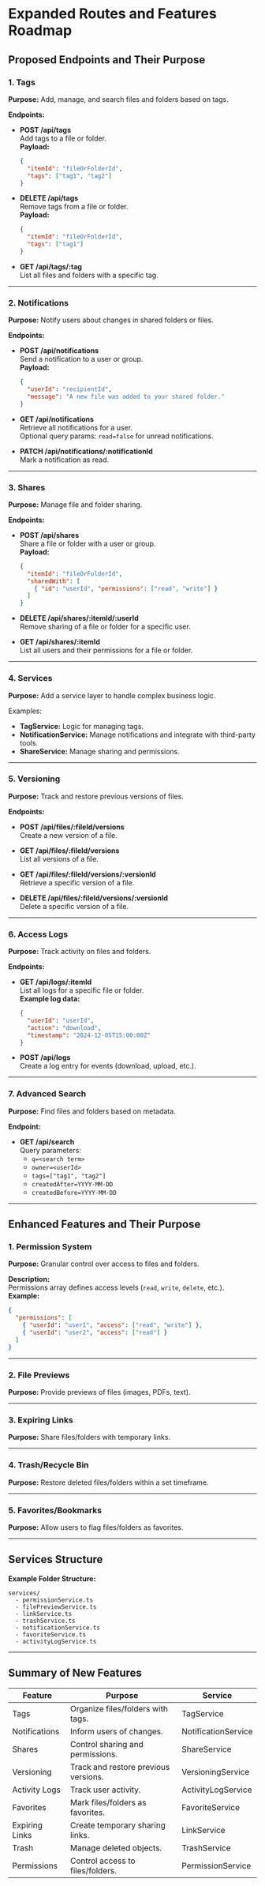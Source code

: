 
# Expanded Routes and Features Roadmap

## Proposed Endpoints and Their Purpose

### 1. Tags
**Purpose:** Add, manage, and search files and folders based on tags.

**Endpoints:**
- **POST /api/tags**  
  Add tags to a file or folder.  
  **Payload:**
  ```json
  {
    "itemId": "fileOrFolderId",
    "tags": ["tag1", "tag2"]
  }
  ```

- **DELETE /api/tags**  
  Remove tags from a file or folder.  
  **Payload:**
  ```json
  {
    "itemId": "fileOrFolderId",
    "tags": ["tag1"]
  }
  ```

- **GET /api/tags/:tag**  
  List all files and folders with a specific tag.

---

### 2. Notifications
**Purpose:** Notify users about changes in shared folders or files.

**Endpoints:**
- **POST /api/notifications**  
  Send a notification to a user or group.  
  **Payload:**
  ```json
  {
    "userId": "recipientId",
    "message": "A new file was added to your shared folder."
  }
  ```

- **GET /api/notifications**  
  Retrieve all notifications for a user.  
  Optional query params: `read=false` for unread notifications.

- **PATCH /api/notifications/:notificationId**  
  Mark a notification as read.

---

### 3. Shares
**Purpose:** Manage file and folder sharing.

**Endpoints:**
- **POST /api/shares**  
  Share a file or folder with a user or group.  
  **Payload:**
  ```json
  {
    "itemId": "fileOrFolderId",
    "sharedWith": [
      { "id": "userId", "permissions": ["read", "write"] }
    ]
  }
  ```

- **DELETE /api/shares/:itemId/:userId**  
  Remove sharing of a file or folder for a specific user.

- **GET /api/shares/:itemId**  
  List all users and their permissions for a file or folder.

---

### 4. Services
**Purpose:** Add a service layer to handle complex business logic.

Examples:
- **TagService:** Logic for managing tags.
- **NotificationService:** Manage notifications and integrate with third-party tools.
- **ShareService:** Manage sharing and permissions.

---

### 5. Versioning
**Purpose:** Track and restore previous versions of files.

**Endpoints:**
- **POST /api/files/:fileId/versions**  
  Create a new version of a file.

- **GET /api/files/:fileId/versions**  
  List all versions of a file.

- **GET /api/files/:fileId/versions/:versionId**  
  Retrieve a specific version of a file.

- **DELETE /api/files/:fileId/versions/:versionId**  
  Delete a specific version of a file.

---

### 6. Access Logs
**Purpose:** Track activity on files and folders.

**Endpoints:**
- **GET /api/logs/:itemId**  
  List all logs for a specific file or folder.  
  **Example log data:**
  ```json
  {
    "userId": "userId",
    "action": "download",
    "timestamp": "2024-12-05T15:00:00Z"
  }
  ```

- **POST /api/logs**  
  Create a log entry for events (download, upload, etc.).

---

### 7. Advanced Search
**Purpose:** Find files and folders based on metadata.

**Endpoint:**
- **GET /api/search**  
  Query parameters:
    - `q=<search term>`
    - `owner=<userId>`
    - `tags=["tag1", "tag2"]`
    - `createdAfter=YYYY-MM-DD`
    - `createdBefore=YYYY-MM-DD`

---

## Enhanced Features and Their Purpose

### 1. Permission System
**Purpose:** Granular control over access to files and folders.

**Description:**  
Permissions array defines access levels (`read`, `write`, `delete`, etc.).  
**Example:**
```json
{
  "permissions": [
    { "userId": "user1", "access": ["read", "write"] },
    { "userId": "user2", "access": ["read"] }
  ]
}
```

---

### 2. File Previews
**Purpose:** Provide previews of files (images, PDFs, text).

---

### 3. Expiring Links
**Purpose:** Share files/folders with temporary links.

---

### 4. Trash/Recycle Bin
**Purpose:** Restore deleted files/folders within a set timeframe.

---

### 5. Favorites/Bookmarks
**Purpose:** Allow users to flag files/folders as favorites.

---

## Services Structure

**Example Folder Structure:**
```
services/
  - permissionService.ts
  - filePreviewService.ts
  - linkService.ts
  - trashService.ts
  - notificationService.ts
  - favoriteService.ts
  - activityLogService.ts
```

---

## Summary of New Features

| **Feature**      | **Purpose**                              | **Service**            |
|-------------------|------------------------------------------|------------------------|
| Tags              | Organize files/folders with tags.        | TagService             |
| Notifications     | Inform users of changes.                 | NotificationService    |
| Shares            | Control sharing and permissions.         | ShareService           |
| Versioning        | Track and restore previous versions.     | VersioningService      |
| Activity Logs     | Track user activity.                     | ActivityLogService     |
| Favorites         | Mark files/folders as favorites.         | FavoriteService        |
| Expiring Links    | Create temporary sharing links.          | LinkService            |
| Trash             | Manage deleted objects.                  | TrashService           |
| Permissions       | Control access to files/folders.         | PermissionService      |